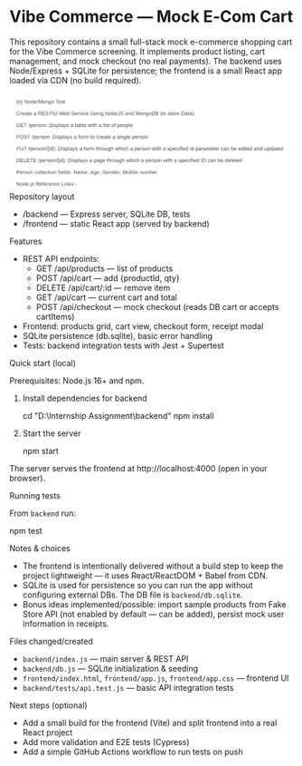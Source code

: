 # Vibe Commerce — Mock E‑Com Cart

This repository contains a small full-stack mock e-commerce shopping cart for the Vibe Commerce screening. It implements product listing, cart management, and mock checkout (no real payments). The backend uses Node/Express + SQLite for persistence; the frontend is a small React app loaded via CDN (no build required).

![Project Screenshot](frontend/assets/Screenshot%202025-10-30%20091633.png)
Repository layout

- /backend — Express server, SQLite DB, tests
- /frontend — static React app (served by backend)

Features

- REST API endpoints:
  - GET /api/products — list of products
  - POST /api/cart — add {productId, qty}
  - DELETE /api/cart/:id — remove item
  - GET /api/cart — current cart and total
  - POST /api/checkout — mock checkout (reads DB cart or accepts cartItems)
- Frontend: products grid, cart view, checkout form, receipt modal
- SQLite persistence (db.sqlite), basic error handling
- Tests: backend integration tests with Jest + Supertest

Quick start (local)

Prerequisites: Node.js 16+ and npm.

1. Install dependencies for backend

   cd "D:\\Internship Assignment\\backend"
   npm install

2. Start the server

   npm start

The server serves the frontend at http://localhost:4000 (open in your browser).

Running tests

From `backend` run:

  npm test

Notes & choices

- The frontend is intentionally delivered without a build step to keep the project lightweight — it uses React/ReactDOM + Babel from CDN.
- SQLite is used for persistence so you can run the app without configuring external DBs. The DB file is `backend/db.sqlite`.
- Bonus ideas implemented/possible: import sample products from Fake Store API (not enabled by default — can be added), persist mock user information in receipts.

Files changed/created

- `backend/index.js` — main server & REST API
- `backend/db.js` — SQLite initialization & seeding
- `frontend/index.html`, `frontend/app.js`, `frontend/app.css` — frontend UI
- `backend/tests/api.test.js` — basic API integration tests

Next steps (optional)

- Add a small build for the frontend (Vite) and split frontend into a real React project
- Add more validation and E2E tests (Cypress)
- Add a simple GitHub Actions workflow to run tests on push
